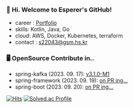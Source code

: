 ### 👋 Hi. Welcome to Esperer's GitHub! 

- career : [Portfolio](https://esperer.notion.site/7bfaadd95dc2420198988a89b1de168c?pvs=4)
- skills: Kotlin, Java, Go
- cloud: AWS, Docker, Kubernetes, terraform
- contact : s22043@gsm.hs.kr


### 🖥 OpenSource Contribute in..

- spring-kafka (2023. 09. 17): [v3.1.0-M1](https://github.com/spring-projects/spring-kafka/releases/tag/v3.1.0-M1)  
- spring-framework (2023. 09. 19): [on PR ing...](https://github.com/spring-projects/spring-framework/pull/31264)
- spring-boot (2023. 09. 20): [on PR ing...](https://github.com/spring-projects/spring-boot/pull/37491)


[![Hits](https://hits.seeyoufarm.com/api/count/incr/badge.svg?url=https://github.com/esperar&count_bg=%239576FF&title_bg=%23555555&icon=kotlin.svg&icon_color=%23E7E7E7&title=hits&edge_flat=false)](https://hits.seeyoufarm.com) [![Solved.ac Profile](http://mazassumnida.wtf/api/mini/generate_badge?boj=huemang)](https://solved.ac/huemang) 
